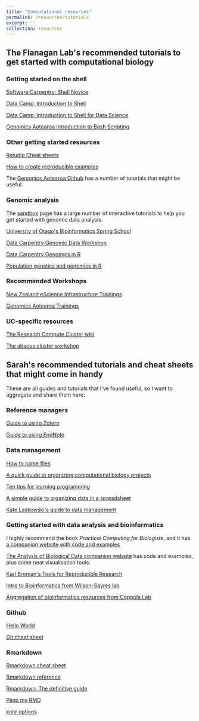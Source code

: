 ```yaml
---
title: "Computational resources"
permalink: /resources/tutorials
excerpt: ''
collection: resources
---
```


## The Flanagan Lab's recommended tutorials to get started with computational biology

### Getting started on the shell

[Software Carpentry: Shell Novice](https://swcarpentry.github.io/shell-novice/)

[Data Camp: Introduction to Shell](https://www.datacamp.com/courses/introduction-to-shell)

[Data Camp: Introduction to Shell for Data Science](https://www.datacamp.com/blog/new-course-introduction-to-shell-for-data-science)

[Genomics Aotearoa Introduction to Bash Scripting](https://genomicsaotearoa.github.io/Workshop-Bash_Scripting_And_HPC_Job_Scheduler/)

### Other getting started resources

[Rstudio Cheat sheets](https://www.rstudio.com/resources/cheatsheets/)

[How to create reproducible examples](http://adv-r.had.co.nz/Reproducibility.html)

The [Genomics Aotearoa Github](https://github.com/GenomicsAotearoa) has a number of tutorials that might be useful.

### Genomic analysis

The [sandbox](https://sandbox.bio/) page has a large number of interactive tutorials to help you get started with genomic data analysis.

[University of Otago's Bioinformatics Spring School](https://otagocarpentries.github.io/bioinformatics-spring-school-2021/)

[Data Carpentry Genomic Data Workshop](https://datacarpentry.org/genomics-workshop/)

[Data Carpentry Genomics in R](https://datacarpentry.org/genomics-r-intro/02-r-basics/index.html#intro-to-r-and-rstudio-for-genomics)

[Population genetics and genomics in R](https://grunwaldlab.github.io/Population_Genetics_in_R/index.html)

### Recommended Workshops

[New Zealand eScience Infrastructure Trainings](https://www.nesi.org.nz/services/training)

[Genomics Aotearoa Trainings](https://www.genomics-aotearoa.org.nz/training)

### UC-specific resources

[The Research Compute Cluster wiki](https://wiki.canterbury.ac.nz/display/RCC/Out+of+campus+access)

[The abacus cluster workshop](https://efcaguab.github.io/sge-workshop/)

## Sarah's recommended tutorials and cheat sheets that might come in handy

These are all guides and tutorials that I've found useful, so I want to aggregate and share them here:

### Reference managers

[Guide to using Zotero](http://aut.ac.nz.libguides.com/c.php?g=243892&p=1623249)

[Guide to using EndNote](http://canterbury.libguides.com/endnote)

### Data management

[How to name files](https://speakerdeck.com/jennybc/how-to-name-files)

[A quick guide to organizing computational biology projects](https://journals.plos.org/ploscompbiol/article?id=10.1371/journal.pcbi.1000424)

[Ten tips for learning programming](https://www.nature.com/articles/d41586-019-00653-5)

[A simple guide to organizing data in a spreadsheet](https://www.molecularecologist.com/2020/09/30/simple-rules-for-organizing-data-in-a-spreadsheet/)

[Kate Laskowski's guide to data management](https://laskowskilab.faculty.ucdavis.edu/2020/08/03/keeping-a-paper-trail-data-management-skills-for-reproducible-science/)

### Getting started with data analysis and bioinformatics

I highly recommend the book <i>Practical Computing for Biologists</i>, and it has [a companion website with code and examples](http://practicalcomputing.org/)

[The Analysis of Biological Data companion website](https://whitlockschluter3e.zoology.ubc.ca/) has code and examples, plus some neat visualisation tools.

[Karl Broman's Tools for Reproducible Research](https://kbroman.org/Tools4RR/pages/schedule.html)

[Intro to Bioinformatics from Wilson-Sayres lab](https://github.com/WilsonSayresLab/BioinformaticsIntroduction/blob/master/README.md)

[Aggregation of bioinformatics resources from Coppola Lab](https://trello.com/b/3geUNeW5/bioinformatics-training-resources-coppola-lab)

### Github

[Hello World](https://guides.github.com/activities/hello-world/)

[Git cheat sheet](http://neuroplausible.com/github)

### Rmarkdown

[Rmarkdown cheat sheet](https://www.rstudio.com/wp-content/uploads/2016/03/rmarkdown-cheatsheet-2.0.pdf)

[Rmarkdown reference](https://www.rstudio.com/wp-content/uploads/2015/03/rmarkdown-reference.pdf)

[Rmarkdown: The definitive guide](https://bookdown.org/yihui/rmarkdown/tufte-figures.html)

[Pimp my RMD](https://holtzy.github.io/Pimp-my-rmd/)

[knitr options](https://yihui.name/knitr/options/)
